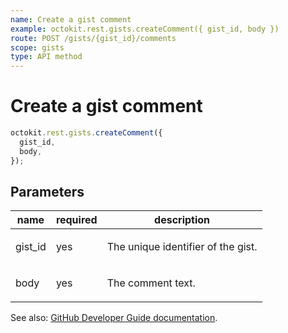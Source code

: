 ```yaml
---
name: Create a gist comment
example: octokit.rest.gists.createComment({ gist_id, body })
route: POST /gists/{gist_id}/comments
scope: gists
type: API method
---
```


# Create a gist comment

```js
octokit.rest.gists.createComment({
  gist_id,
  body,
});
```

## Parameters

<table>
  <thead>
    <tr>
      <th>name</th>
      <th>required</th>
      <th>description</th>
    </tr>
  </thead>
  <tbody>
    <tr><td>gist_id</td><td>yes</td><td>

The unique identifier of the gist.

</td></tr>
<tr><td>body</td><td>yes</td><td>

The comment text.

</td></tr>
  </tbody>
</table>

See also: [GitHub Developer Guide documentation](https://docs.github.com/enterprise-cloud@latest//rest/reference/gists#create-a-gist-comment).

